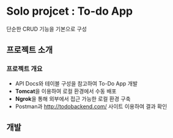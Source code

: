 # Solo projcet : To-do App
단순한 CRUD 기능을 기본으로 구성  


## 프로젝트 소개  
  
### 프로젝트 개요
- API Docs와 테이블 구성을 참고하여 To-Do App 개발
- **Tomcat**을 이용하여 로컬 환경에서 수동 배포
- **Ngrok**을 통해 외부에서 접근 가능한 로컬 환경 구축
- Postman과 http://todobackend.com/ 사이트 이용하여 결과 확인  
  
  
## 개발



    
    

